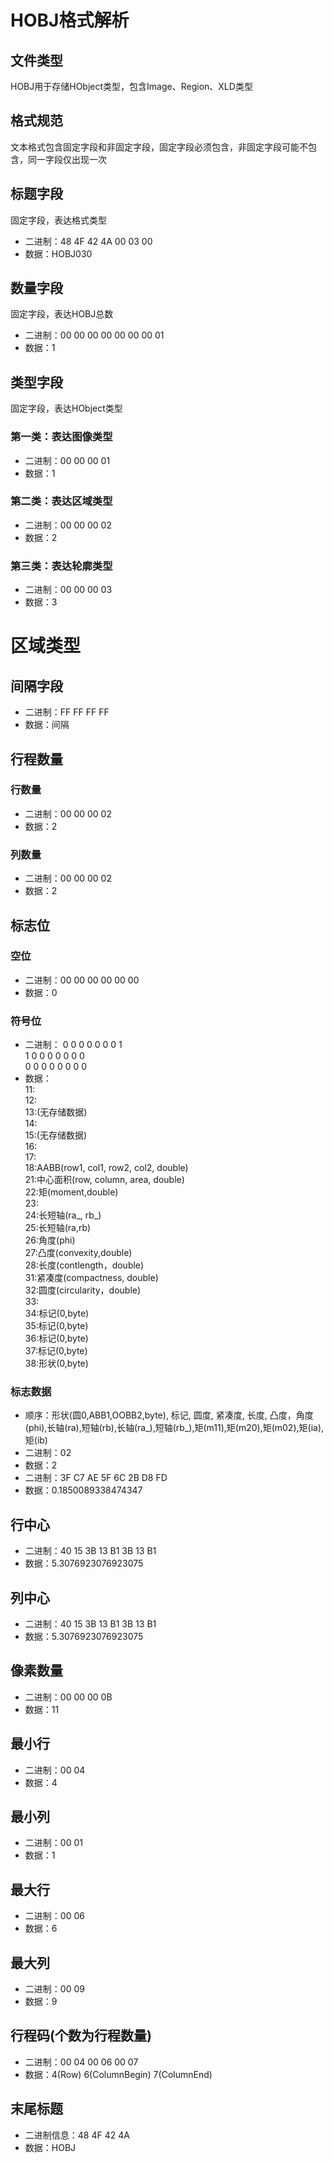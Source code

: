 # HOBJ格式解析

## 文件类型  
HOBJ用于存储HObject类型，包含Image、Region、XLD类型
  
## 格式规范  
文本格式包含固定字段和非固定字段，固定字段必须包含，非固定字段可能不包含，同一字段仅出现一次  
  
## 标题字段  
固定字段，表达格式类型  
- 二进制：48 4F 42 4A 00 03 00
- 数据：HOBJ030  
  
## 数量字段
固定字段，表达HOBJ总数
- 二进制：00 00 00 00 00 00 00 01 
- 数据：1  

## 类型字段    
固定字段，表达HObject类型 
### 第一类：表达图像类型
- 二进制：00 00 00 01  
- 数据：1  
  
### 第二类：表达区域类型  
- 二进制：00 00 00 02  
- 数据：2  
  
### 第三类：表达轮廓类型  
- 二进制：00 00 00 03  
- 数据：3  
  
# 区域类型

## 间隔字段
- 二进制：FF FF FF FF
- 数据：间隔 

## 行程数量

### 行数量
- 二进制：00 00 00 02
- 数据：2

### 列数量
- 二进制：00 00 00 02
- 数据：2 

## 标志位

### 空位
- 二进制：00 00 00 00 00 00
- 数据：0

### 符号位
- 二进制：
  0 0 0 0 0 0 0 1   
  1 0 0 0 0 0 0 0   
  0 0 0 0 0 0 0 0
- 数据：  
  11:    
  12:    
  13:(无存储数据)   
  14:    
  15:(无存储数据)  
  16:    
  17:   
  18:AABB(row1, col1, row2, col2, double)    
  21:中心面积(row, column, area, double)     
  22:矩(moment,double)  
  23:  
  24:长短轴(ra_, rb_)    
  25:长短轴(ra,rb)    
  26:角度(phi)    
  27:凸度(convexity,double)    
  28:长度(contlength，double)    
  31:紧凑度(compactness, double)  
  32:圆度(circularity，double)  
  33:    
  34:标记(0,byte)    
  35:标记(0,byte)     
  36:标记(0,byte)     
  37:标记(0,byte)    
  38:形状(0,byte)     

### 标志数据
- 顺序：形状(圆0,ABB1,OOBB2,byte), 标记, 圆度, 紧凑度, 长度, 凸度，角度(phi),长轴(ra),短轴(rb),长轴(ra_),短轴(rb_),矩(m11),矩(m20),矩(m02),矩(ia),矩(ib)
- 二进制：02
- 数据：2
- 二进制：3F C7 AE 5F 6C 2B D8 FD
- 数据：0.1850089338474347

## 行中心
- 二进制：40 15 3B 13 B1 3B 13 B1
- 数据：5.3076923076923075

## 列中心
- 二进制：40 15 3B 13 B1 3B 13 B1
- 数据：5.3076923076923075

## 像素数量
- 二进制：00 00 00 0B
- 数据：11

## 最小行
- 二进制：00 04
- 数据：4

## 最小列
- 二进制：00 01
- 数据：1

## 最大行
- 二进制：00 06
- 数据：6

## 最大列
- 二进制：00 09
- 数据：9

## 行程码(个数为行程数量)
- 二进制：00 04 00 06 00 07
- 数据：4(Row) 6(ColumnBegin) 7(ColumnEnd)
  
## 末尾标题  
- 二进制信息：48 4F 42 4A 
- 数据：HOBJ  
